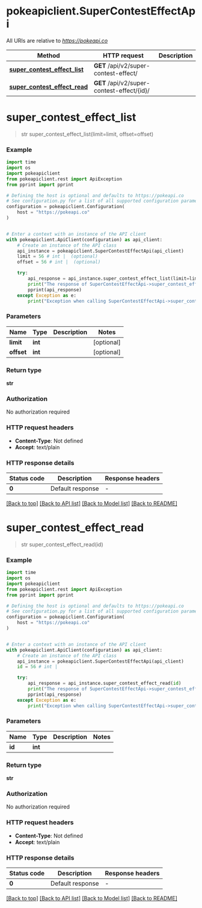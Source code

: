 # pokeapiclient.SuperContestEffectApi

All URIs are relative to *https://pokeapi.co*

Method | HTTP request | Description
------------- | ------------- | -------------
[**super_contest_effect_list**](SuperContestEffectApi.md#super_contest_effect_list) | **GET** /api/v2/super-contest-effect/ | 
[**super_contest_effect_read**](SuperContestEffectApi.md#super_contest_effect_read) | **GET** /api/v2/super-contest-effect/{id}/ | 


# **super_contest_effect_list**
> str super_contest_effect_list(limit=limit, offset=offset)



### Example


```python
import time
import os
import pokeapiclient
from pokeapiclient.rest import ApiException
from pprint import pprint

# Defining the host is optional and defaults to https://pokeapi.co
# See configuration.py for a list of all supported configuration parameters.
configuration = pokeapiclient.Configuration(
    host = "https://pokeapi.co"
)


# Enter a context with an instance of the API client
with pokeapiclient.ApiClient(configuration) as api_client:
    # Create an instance of the API class
    api_instance = pokeapiclient.SuperContestEffectApi(api_client)
    limit = 56 # int |  (optional)
    offset = 56 # int |  (optional)

    try:
        api_response = api_instance.super_contest_effect_list(limit=limit, offset=offset)
        print("The response of SuperContestEffectApi->super_contest_effect_list:\n")
        pprint(api_response)
    except Exception as e:
        print("Exception when calling SuperContestEffectApi->super_contest_effect_list: %s\n" % e)
```



### Parameters


Name | Type | Description  | Notes
------------- | ------------- | ------------- | -------------
 **limit** | **int**|  | [optional] 
 **offset** | **int**|  | [optional] 

### Return type

**str**

### Authorization

No authorization required

### HTTP request headers

 - **Content-Type**: Not defined
 - **Accept**: text/plain

### HTTP response details

| Status code | Description | Response headers |
|-------------|-------------|------------------|
**0** | Default response |  -  |

[[Back to top]](#) [[Back to API list]](../README.md#documentation-for-api-endpoints) [[Back to Model list]](../README.md#documentation-for-models) [[Back to README]](../README.md)

# **super_contest_effect_read**
> str super_contest_effect_read(id)



### Example


```python
import time
import os
import pokeapiclient
from pokeapiclient.rest import ApiException
from pprint import pprint

# Defining the host is optional and defaults to https://pokeapi.co
# See configuration.py for a list of all supported configuration parameters.
configuration = pokeapiclient.Configuration(
    host = "https://pokeapi.co"
)


# Enter a context with an instance of the API client
with pokeapiclient.ApiClient(configuration) as api_client:
    # Create an instance of the API class
    api_instance = pokeapiclient.SuperContestEffectApi(api_client)
    id = 56 # int | 

    try:
        api_response = api_instance.super_contest_effect_read(id)
        print("The response of SuperContestEffectApi->super_contest_effect_read:\n")
        pprint(api_response)
    except Exception as e:
        print("Exception when calling SuperContestEffectApi->super_contest_effect_read: %s\n" % e)
```



### Parameters


Name | Type | Description  | Notes
------------- | ------------- | ------------- | -------------
 **id** | **int**|  | 

### Return type

**str**

### Authorization

No authorization required

### HTTP request headers

 - **Content-Type**: Not defined
 - **Accept**: text/plain

### HTTP response details

| Status code | Description | Response headers |
|-------------|-------------|------------------|
**0** | Default response |  -  |

[[Back to top]](#) [[Back to API list]](../README.md#documentation-for-api-endpoints) [[Back to Model list]](../README.md#documentation-for-models) [[Back to README]](../README.md)


